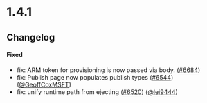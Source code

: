 # 1.4.1

## Changelog

#### Fixed

- fix: ARM token for provisioning is now passed via body. ([#6684](https://github.com/microsoft/BotFramework-Composer/pull/6684))
- fix: Publish page now populates publish types ([#6544](https://github.com/microsoft/BotFramework-Composer/pull/6544)) ([@GeoffCoxMSFT](https://github.com/GeoffCoxMSFT))
- fix: unify runtime path from ejecting ([#6520](https://github.com/microsoft/BotFramework-Composer/pull/6520)) ([@lei9444](https://github.com/lei9444))